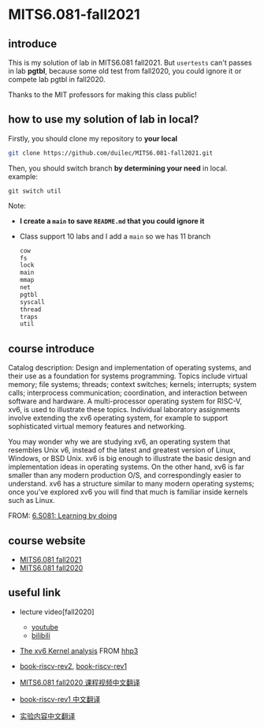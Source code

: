 # MITS6.081-fall2021

## introduce

This is my solution of lab in MITS6.081 fall2021. But `usertests` can't passes in lab **pgtbl**, because some old test from fall2020, you could ignore it or compete lab pgtbl in fall2020.

Thanks to the MIT professors for making this class public!

## how to use my solution of lab in local?

Firstly, you should clone my repository to **your local**

```bash
git clone https://github.com/duilec/MITS6.081-fall2021.git
```

Then, you should switch branch **by determining your need** in local.
example:

```
git switch util
```

Note: 

- **I create a `main` to save `README.md` that you could ignore it**

- Class support 10 labs and I add a `main` so we has 11 branch

  ```bash
  cow
  fs
  lock
  main
  mmap
  net
  pgtbl
  syscall
  thread
  traps
  util
  ```

  

## course introduce

Catalog description: Design and implementation of operating systems, and their use as a foundation for systems programming. Topics include virtual memory; file systems; threads; context switches; kernels; interrupts; system calls; interprocess communication; coordination, and interaction between software and hardware. A multi-processor operating system for RISC-V, xv6, is used to illustrate these topics. Individual laboratory assignments involve extending the xv6 operating system, for example to support sophisticated virtual memory features and networking.

You may wonder why we are studying xv6, an operating system that resembles Unix v6, instead of the latest and greatest version of Linux, Windows, or BSD Unix. xv6 is big enough to illustrate the basic design and implementation ideas in operating systems. On the other hand, xv6 is far smaller than any modern production O/S, and correspondingly easier to understand. xv6 has a structure similar to many modern operating systems; once you've explored xv6 you will find that much is familiar inside kernels such as Linux.

FROM: [6.S081: Learning by doing](https://pdos.csail.mit.edu/6.S081/2020/overview.html)

## course website

- [MITS6.081 fall2021](https://pdos.csail.mit.edu/6.S081/2021/)
- [MITS6.081 fall2020](https://pdos.csail.mit.edu/6.S081/2020/)

## useful link

- lecture video[fall2020]

  - [youtube](https://www.youtube.com/watch?v=J3LCzufEYt0&list=PLTsf9UeqkReZHXWY9yJvTwLJWYYPcKEqK) 
  - [bilibili](https://www.bilibili.com/video/BV19k4y1C7kA?from=search&seid=5542820295808098475)

- [The xv6 Kernel analysis](https://www.youtube.com/watch?v=fWUJKH0RNFE&list=PLbtzT1TYeoMhTPzyTZboW_j7TPAnjv9XB) FROM [hhp3](https://www.youtube.com/user/hhp3)

- [book-riscv-rev2](https://pdos.csail.mit.edu/6.828/2021/xv6/book-riscv-rev2.pdf), [book-riscv-rev1](https://pdos.csail.mit.edu/6.828/2020/xv6/book-riscv-rev1.pdf)
- [MITS6.081 fall2020 课程视频中文翻译](https://mit-public-courses-cn-translatio.gitbook.io/mit6-s081/)

- [book-riscv-rev1 中文翻译](http://xv6.dgs.zone/tranlate_books/book-riscv-rev1/summary.html)
- [实验内容中文翻译](http://xv6.dgs.zone/labs/requirements/summary.html)

